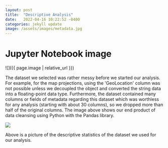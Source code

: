 ```yaml
---
layout: post
title:  "Descriptive Analysis"
date:   2022-04-16 10:22:52 -0400
categories: jekyll update
image: /assets/images/metadata.jpg
---
```

# Jupyter Notebook image
![]({{ page.image | relative_url }})

The dataset we selected was rather messy before we started our analysis. For example, for the map projections, using the 'GeoLocation' column was not possible unless we decoupled the object and converted the string data into a floating-point data type. Furthermore, the dataset contained many columns or fields of metadata regarding this dataset which was worthless for any analysis (starting with about 30 columns), so we dropped more than half of the original columns. The image above shows our end product of data cleansing using Python with the Pandas library.  

<img src="/ait580blog/assets/images/descriptiveStatistics.jpeg">

Above is a picture of the descriptive statistics of the dataset we used for our analysis.